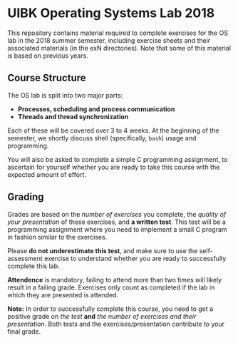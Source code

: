 # UIBK Operating Systems Lab 2018

This repository contains material required to complete exercises for the OS lab in the 2018 summer semester, including exercise sheets and their associated materials (in the exN directories). Note that some of this material is based on previous years.

## Course Structure

The OS lab is split into two major parts:

- **Processes, scheduling and process communication**
- **Threads and thread synchronization**

Each of these will be covered over 3 to 4 weeks. At the beginning of the semester, we shortly discuss shell (specifically, `bash`) usage and programming.

You will also be asked to complete a simple C programming assignment, to ascertain for yourself whether you are ready to take this course with the expected amount of effort.

## Grading

Grades are based on the *number of exercises* you complete, the *quality of your presentation* of these exercises, and **a written test**. This test will be a programming assignment where you need to implement a small C program in fashion similar to the exercises.

Please **do not underestimate this test**, and make sure to use the self-assessment exercise to understand whether you are ready to successfully complete this lab.

**Attendence** is mandatory, failing to attend more than two times will likely result in a failing grade. Exercises only count as completed if the lab in which they are presented is attended.

**Note:**
In order to successfully complete this course, you need to get a positive grade on *the test* **and** *the number of exercises and their presentation*. Both tests and the exercises/presentation contribute to your final grade.
